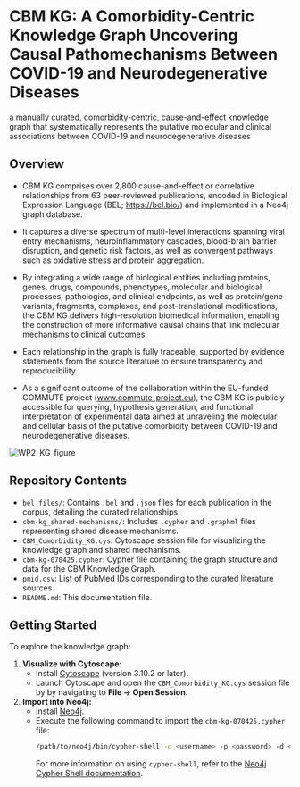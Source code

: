 # CBM KG: A Comorbidity-Centric Knowledge Graph Uncovering Causal Pathomechanisms Between COVID-19 and Neurodegenerative Diseases 
a manually curated, comorbidity-centric, cause-and-effect knowledge graph that systematically represents the putative molecular and clinical associations between COVID-19 and neurodegenerative diseases

## Overview

- CBM KG comprises over 2,800 cause-and-effect or correlative relationships from 63 peer-reviewed publications, encoded in Biological Expression Language (BEL; https://bel.bio/) and implemented in a Neo4j graph database.
  
- It captures a diverse spectrum of multi-level interactions spanning viral entry mechanisms, neuroinflammatory cascades, blood-brain barrier disruption, and genetic risk factors, as well as convergent pathways such as oxidative stress and protein aggregation.

- By integrating a wide range of biological entities including proteins, genes, drugs, compounds, phenotypes, molecular and biological processes, pathologies, and clinical endpoints, as well as protein/gene variants, fragments, complexes, and post-translational modifications, the CBM KG delivers high-resolution biomedical information, enabling the construction of more informative causal chains that link molecular mechanisms to clinical outcomes.
  
- Each relationship in the graph is fully traceable, supported by evidence statements from the source literature to ensure transparency and reproducibility.
  
- As a significant outcome of the collaboration within the EU-funded COMMUTE project (www.commute-project.eu), the CBM KG is publicly accessible for querying, hypothesis generation, and functional interpretation of experimental data aimed at unraveling the molecular and cellular basis of the putative comorbidity between COVID-19 and neurodegenerative diseases.

![WP2_KG_figure](https://github.com/user-attachments/assets/723f34f8-0f54-4670-af44-9d50a2b5267b)

## Repository Contents

- `bel_files/`: Contains `.bel` and `.json` files for each publication in the corpus, detailing the curated relationships.
- `cbm-kg_shared-mechanisms/`: Includes `.cypher` and `.graphml` files representing shared disease mechanisms.
- `CBM_Comorbidity_KG.cys`: Cytoscape session file for visualizing the knowledge graph and shared mechanisms.
- `cbm-kg-070425.cypher`: Cypher file containing the graph structure and data for the CBM Knowledge Graph.
- `pmid.csv`: List of PubMed IDs corresponding to the curated literature sources.
- `README.md`: This documentation file.

## Getting Started

To explore the knowledge graph:

1. **Visualize with Cytoscape:**
   - Install [Cytoscape](https://cytoscape.org/) (version 3.10.2 or later).
   - Launch Cytoscape and open the `CBM_Comorbidity_KG.cys` session file by by navigating to **File -> Open Session**.
2. **Import into Neo4j:**
   - Install [Neo4j](https://neo4j.com/).
   - Execute the following command to import the `cbm-kg-070425.cypher` file:
     ```bash
     /path/to/neo4j/bin/cypher-shell -u <username> -p <password> -d <database> -f path/to/cbm-kg-070425.cypher
     ```
     For more information on using `cypher-shell`, refer to the [Neo4j Cypher Shell documentation](https://neo4j.com/docs/operations-manual/current/tools/cypher-shell/).


